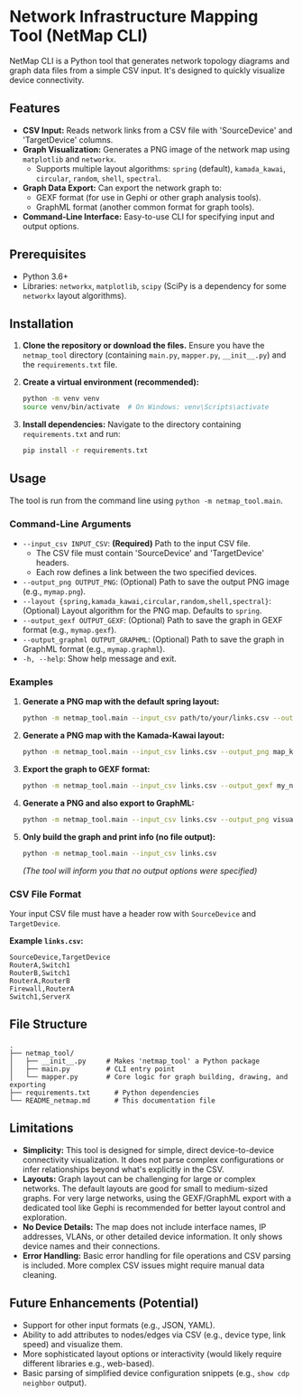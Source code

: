 # Network Infrastructure Mapping Tool (NetMap CLI)

NetMap CLI is a Python tool that generates network topology diagrams and graph data files from a simple CSV input. It's designed to quickly visualize device connectivity.

## Features

*   **CSV Input:** Reads network links from a CSV file with 'SourceDevice' and 'TargetDevice' columns.
*   **Graph Visualization:** Generates a PNG image of the network map using `matplotlib` and `networkx`.
    *   Supports multiple layout algorithms: `spring` (default), `kamada_kawai`, `circular`, `random`, `shell`, `spectral`.
*   **Graph Data Export:** Can export the network graph to:
    *   GEXF format (for use in Gephi or other graph analysis tools).
    *   GraphML format (another common format for graph tools).
*   **Command-Line Interface:** Easy-to-use CLI for specifying input and output options.

## Prerequisites

*   Python 3.6+
*   Libraries: `networkx`, `matplotlib`, `scipy` (SciPy is a dependency for some `networkx` layout algorithms).

## Installation

1.  **Clone the repository or download the files.**
    Ensure you have the `netmap_tool` directory (containing `main.py`, `mapper.py`, `__init__.py`) and the `requirements.txt` file.

2.  **Create a virtual environment (recommended):**
    ```bash
    python -m venv venv
    source venv/bin/activate  # On Windows: venv\Scripts\activate
    ```

3.  **Install dependencies:**
    Navigate to the directory containing `requirements.txt` and run:
    ```bash
    pip install -r requirements.txt
    ```

## Usage

The tool is run from the command line using `python -m netmap_tool.main`.

### Command-Line Arguments

*   `--input_csv INPUT_CSV`: **(Required)** Path to the input CSV file.
    *   The CSV file must contain 'SourceDevice' and 'TargetDevice' headers.
    *   Each row defines a link between the two specified devices.
*   `--output_png OUTPUT_PNG`: (Optional) Path to save the output PNG image (e.g., `mymap.png`).
*   `--layout {spring,kamada_kawai,circular,random,shell,spectral}`: (Optional) Layout algorithm for the PNG map. Defaults to `spring`.
*   `--output_gexf OUTPUT_GEXF`: (Optional) Path to save the graph in GEXF format (e.g., `mymap.gexf`).
*   `--output_graphml OUTPUT_GRAPHML`: (Optional) Path to save the graph in GraphML format (e.g., `mymap.graphml`).
*   `-h, --help`: Show help message and exit.

### Examples

1.  **Generate a PNG map with the default spring layout:**
    ```bash
    python -m netmap_tool.main --input_csv path/to/your/links.csv --output_png network_diagram.png
    ```

2.  **Generate a PNG map with the Kamada-Kawai layout:**
    ```bash
    python -m netmap_tool.main --input_csv links.csv --output_png map_kk.png --layout kamada_kawai
    ```

3.  **Export the graph to GEXF format:**
    ```bash
    python -m netmap_tool.main --input_csv links.csv --output_gexf my_network.gexf
    ```

4.  **Generate a PNG and also export to GraphML:**
    ```bash
    python -m netmap_tool.main --input_csv links.csv --output_png visual_map.png --output_graphml data_map.graphml
    ```

5.  **Only build the graph and print info (no file output):**
    ```bash
    python -m netmap_tool.main --input_csv links.csv
    ```
    *(The tool will inform you that no output options were specified)*

### CSV File Format

Your input CSV file must have a header row with `SourceDevice` and `TargetDevice`.

**Example `links.csv`:**
```csv
SourceDevice,TargetDevice
RouterA,Switch1
RouterB,Switch1
RouterA,RouterB
Firewall,RouterA
Switch1,ServerX
```

## File Structure
```
.
├── netmap_tool/
│   ├── __init__.py     # Makes 'netmap_tool' a Python package
│   ├── main.py         # CLI entry point
│   └── mapper.py       # Core logic for graph building, drawing, and exporting
├── requirements.txt      # Python dependencies
└── README_netmap.md      # This documentation file
```

## Limitations

*   **Simplicity:** This tool is designed for simple, direct device-to-device connectivity visualization. It does not parse complex configurations or infer relationships beyond what's explicitly in the CSV.
*   **Layouts:** Graph layout can be challenging for large or complex networks. The default layouts are good for small to medium-sized graphs. For very large networks, using the GEXF/GraphML export with a dedicated tool like Gephi is recommended for better layout control and exploration.
*   **No Device Details:** The map does not include interface names, IP addresses, VLANs, or other detailed device information. It only shows device names and their connections.
*   **Error Handling:** Basic error handling for file operations and CSV parsing is included. More complex CSV issues might require manual data cleaning.

## Future Enhancements (Potential)

*   Support for other input formats (e.g., JSON, YAML).
*   Ability to add attributes to nodes/edges via CSV (e.g., device type, link speed) and visualize them.
*   More sophisticated layout options or interactivity (would likely require different libraries e.g., web-based).
*   Basic parsing of simplified device configuration snippets (e.g., `show cdp neighbor` output).
```
